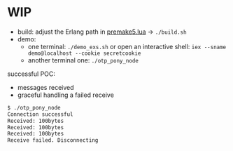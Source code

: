 # WIP

- build: adjust the Erlang path in [premake5.lua](premake5.lua) &rarr; `./build.sh`
- demo:
  - one terminal: `./demo_exs.sh` or open an interactive shell: `iex --sname demo@localhost --cookie secretcookie`
  - another terminal one: `./otp_pony_node`

successful POC:

- messages received
- graceful handling a failed receive

```txt
$ ./otp_pony_node
Connection successful
Received: 100bytes
Received: 100bytes
Received: 100bytes
Receive failed. Disconnecting
```
